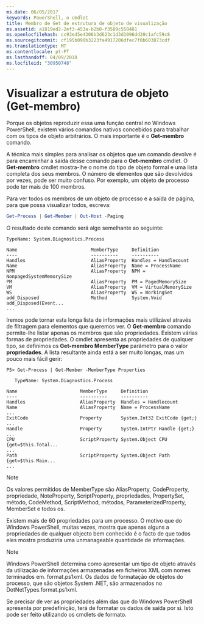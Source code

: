 ```yaml
---
ms.date: 06/05/2017
keywords: PowerShell, o cmdlet
title: Membro de Get de estrutura de objeto de visualização
ms.assetid: a1819ed2-2ef3-453a-b2b0-f3589c550481
ms.openlocfilehash: cc93e45e4306b3d623c1d3d1096dd20c1afc59c8
ms.sourcegitcommit: cf195b090b3223fa4917206dfec7f0b603873cdf
ms.translationtype: MT
ms.contentlocale: pt-PT
ms.lasthandoff: 04/09/2018
ms.locfileid: "30950748"
---
```

# <a name="viewing-object-structure-get-member"></a>Visualizar a estrutura de objeto (Get-membro)

Porque os objetos reproduzir essa uma função central no Windows PowerShell, existem vários comandos nativos concebidos para trabalhar com os tipos de objeto arbitrários. O mais importante é o **Get-membro** comando.

A técnica mais simples para analisar os objetos que um comando devolve é para encaminhar a saída desse comando para o **Get-membro** cmdlet. O **Get-membro** cmdlet mostra-lhe o nome do tipo de objeto formal e uma lista completa dos seus membros. O número de elementos que são devolvidos por vezes, pode ser muito confuso. Por exemplo, um objeto de processo pode ter mais de 100 membros.

Para ver todos os membros de um objeto de processo e a saída de página, para que possa visualizar todos, escreva:

```powershell
Get-Process | Get-Member | Out-Host -Paging
```

O resultado deste comando será algo semelhante ao seguinte:

```output
TypeName: System.Diagnostics.Process

Name                           MemberType     Definition
----                           ----------     ----------
Handles                        AliasProperty  Handles = Handlecount
Name                           AliasProperty  Name = ProcessName
NPM                            AliasProperty  NPM = NonpagedSystemMemorySize
PM                             AliasProperty  PM = PagedMemorySize
VM                             AliasProperty  VM = VirtualMemorySize
WS                             AliasProperty  WS = WorkingSet
add_Disposed                   Method         System.Void add_Disposed(Event...
...
```

Iremos pode tornar esta longa lista de informações mais utilizável através de filtragem para elementos que queremos ver. O **Get-membro** comando permite-lhe listar apenas os membros que são propriedades. Existem várias formas de propriedades. O cmdlet apresenta as propriedades de qualquer tipo, se definimos os **Get-membro MemberType** parâmetro para o valor **propriedades**. A lista resultante ainda está a ser muito longas, mas um pouco mais fácil gerir:

```
PS> Get-Process | Get-Member -MemberType Properties

   TypeName: System.Diagnostics.Process

Name                       MemberType     Definition
----                       ----------     ----------
Handles                    AliasProperty  Handles = Handlecount
Name                       AliasProperty  Name = ProcessName
...
ExitCode                   Property       System.Int32 ExitCode {get;}
...
Handle                     Property       System.IntPtr Handle {get;}
...
CPU                        ScriptProperty System.Object CPU {get=$this.Total...
...
Path                       ScriptProperty System.Object Path {get=$this.Main...
...
```

> [!NOTE]
> Os valores permitidos de MemberType são AliasProperty, CodeProperty, propriedade, NoteProperty, ScriptProperty, propriedades, PropertySet, método, CodeMethod, ScriptMethod, métodos, ParameterizedProperty, MemberSet e todos os.

Existem mais de 60 propriedades para um processo. O motivo que do Windows PowerShell, muitas vezes, mostra que apenas alguns a propriedades de qualquer objecto bem conhecido é o facto de que todos eles mostra produziria uma unmanageable quantidade de informações.

> [!NOTE]
> Windows PowerShell determina como apresentar um tipo de objeto através da utilização de informações armazenadas em ficheiros XML com nomes terminados em. format.ps1xml. Os dados de formatação de objetos do processo, que são objetos System .NET, são armazenados no DotNetTypes.format.ps1xml.

Se precisar de ver as propriedades além das que do Windows PowerShell apresenta por predefinição, terá de formatar os dados de saída por si. Isto pode ser feito utilizando os cmdlets de formato.